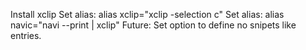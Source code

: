 Install xclip
Set alias: alias xclip="xclip -selection c"
Set alias: alias navic="navi --print | xclip"
Future:
    Set option to define no snipets like entries.